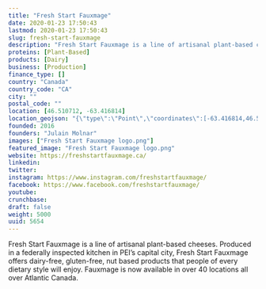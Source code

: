 ```yaml
---
title: "Fresh Start Fauxmage"
date: 2020-01-23 17:50:43
lastmod: 2020-01-23 17:50:43
slug: fresh-start-fauxmage
description: "Fresh Start Fauxmage is a line of artisanal plant-based cheeses. Produced in a federally inspected kitchen in PEI’s capital city, Fresh Start Fauxmage offers dairy-free, gluten-free, nut based products that people of every dietary style will enjoy. Fauxmage is now available in over 40 locations all over Atlantic Canada."
proteins: [Plant-Based]
products: [Dairy]
business: [Production]
finance_type: []
country: "Canada"
country_code: "CA"
city: ""
postal_code: ""
location: [46.510712, -63.416814]
location_geojson: "{\"type\":\"Point\",\"coordinates\":[-63.416814,46.510712]}"
founded: 2016
founders: "Julain Molnar"
images: ["Fresh Start Fauxmage logo.png"]
featured_image: "Fresh Start Fauxmage logo.png"
website: https://freshstartfauxmage.ca/
linkedin: 
twitter: 
instagram: https://www.instagram.com/freshstartfauxmage/
facebook: https://www.facebook.com/freshstartfauxmage/
youtube: 
crunchbase: 
draft: false
weight: 5000
uuid: 5654
---
```

Fresh Start Fauxmage is a line of artisanal plant-based cheeses. Produced in a federally inspected kitchen in PEI’s capital city, Fresh Start Fauxmage offers dairy-free, gluten-free, nut based products that people of every dietary style will enjoy. Fauxmage is now available in over 40 locations all over Atlantic Canada.
